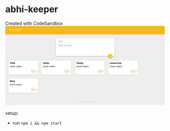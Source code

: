 # abhi-keeper
Created with CodeSandbox
![Screenshot](image_prev.png)

setup:
- run `npm i && npm start` 

